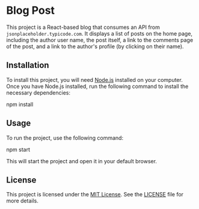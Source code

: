 # Blog Post

This project is a React-based blog that consumes an API from `jsonplaceholder.typicode.com`. It displays a list of posts on the home page, including the author user name, the post itself, a link to the comments page of the post, and a link to the author's profile (by clicking on their name).

## Installation

To install this project, you will need [Node.js](https://nodejs.org/) installed on your computer. Once you have Node.js installed, run the following command to install the necessary dependencies:

npm install

## Usage

To run the project, use the following command:

npm start

This will start the project and open it in your default browser.

## License

This project is licensed under the [MIT License](https://opensource.org/licenses/MIT). See the [LICENSE](LICENSE) file for more details.
